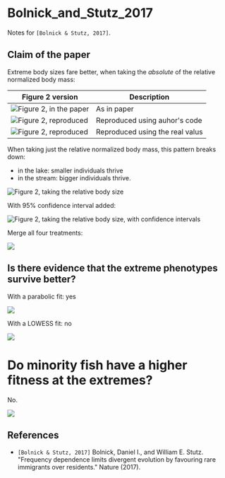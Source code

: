 # Bolnick_and_Stutz_2017

Notes for `[Bolnick & Stutz, 2017]`.

## Claim of the paper

Extreme body sizes fare better, when taking the *absolute* of the relative
normalized body mass:

Figure 2 version|Description
---------------------------------------------------|---------------------------------------------------
![Figure 2, in the paper](figure_2_in_paper.png)   |As in paper
![Figure 2, reproduced](fig2_reproduced.png)       |Reproduced using auhor's code
![Figure 2, reproduced](fig2_reproduced_no_abs.png)|Reproduced using the real valus

When taking just the relative
normalized body mass, this pattern breaks down:
 
 * in the lake: smaller individuals thrive
 * in the stream: bigger individuals thrive.

![Figure 2, taking the relative body size](fig2_non_absolute.png)

With 95% confidence interval added:

![Figure 2, taking the relative body size, with confidence intervals](fig2_non_absolute_ggplot.png)

Merge all four treatments:

![](fig2_non_absolute_ggplot_all.png)

## Is there evidence that the extreme phenotypes survive better?

With a parabolic fit: yes

![](pre_mass_survival_1.png)

With a LOWESS fit: no

![](pre_mass_survival_2.png)

# Do minority fish have a higher fitness at the extremes?

No.

![](minority_fish_fitnesses.png)

## References

- `[Bolnick & Stutz, 2017]` Bolnick, Daniel I., and William E. Stutz.
  "Frequency dependence limits divergent evolution by favouring rare
  immigrants over residents." Nature (2017).
